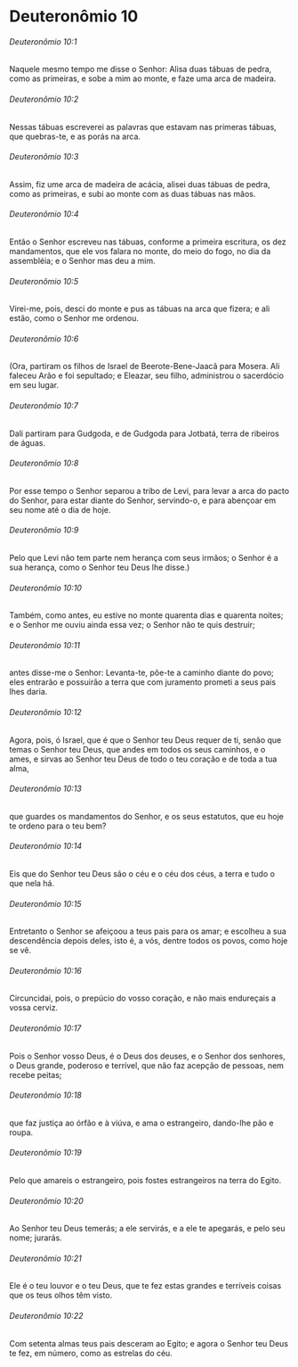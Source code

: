 # Deuteronômio 10

###### Deuteronômio 10:1

Naquele mesmo tempo me disse o Senhor: Alisa duas tábuas de pedra, como as primeiras, e sobe a mim ao monte, e faze uma arca de madeira.

###### Deuteronômio 10:2

Nessas tábuas escreverei as palavras que estavam nas primeras tábuas, que quebras-te, e as porás na arca.

###### Deuteronômio 10:3

Assim, fiz ume arca de madeira de acácia, alisei duas tábuas de pedra, como as primeiras, e subi ao monte com as duas tábuas nas mãos.

###### Deuteronômio 10:4

Então o Senhor escreveu nas tábuas, conforme a primeira escritura, os dez mandamentos, que ele vos falara no monte, do meio do fogo, no dia da assembléia; e o Senhor mas deu a mim.

###### Deuteronômio 10:5

Virei-me, pois, desci do monte e pus as tábuas na arca que fizera; e ali estão, como o Senhor me ordenou.

###### Deuteronômio 10:6

(Ora, partiram os filhos de Israel de Beerote-Bene-Jaacã para Mosera. Ali faleceu Arão e foi sepultado; e Eleazar, seu filho, administrou o sacerdócio em seu lugar.

###### Deuteronômio 10:7

Dali partiram para Gudgoda, e de Gudgoda para Jotbatá, terra de ribeiros de águas.

###### Deuteronômio 10:8

Por esse tempo o Senhor separou a tribo de Levi, para levar a arca do pacto do Senhor, para estar diante do Senhor, servindo-o, e para abençoar em seu nome até o dia de hoje.

###### Deuteronômio 10:9

Pelo que Levi não tem parte nem herança com seus irmãos; o Senhor é a sua herança, como o Senhor teu Deus lhe disse.)

###### Deuteronômio 10:10

Também, como antes, eu estive no monte quarenta dias e quarenta noites; e o Senhor me ouviu ainda essa vez; o Senhor não te quis destruir;

###### Deuteronômio 10:11

antes disse-me o Senhor: Levanta-te, põe-te a caminho diante do povo; eles entrarão e possuirão a terra que com juramento prometi a seus pais lhes daria.

###### Deuteronômio 10:12

Agora, pois, ó Israel, que é que o Senhor teu Deus requer de ti, senão que temas o Senhor teu Deus, que andes em todos os seus caminhos, e o ames, e sirvas ao Senhor teu Deus de todo o teu coração e de toda a tua alma,

###### Deuteronômio 10:13

que guardes os mandamentos do Senhor, e os seus estatutos, que eu hoje te ordeno para o teu bem?

###### Deuteronômio 10:14

Eis que do Senhor teu Deus são o céu e o céu dos céus, a terra e tudo o que nela há.

###### Deuteronômio 10:15

Entretanto o Senhor se afeiçoou a teus pais para os amar; e escolheu a sua descendência depois deles, isto é, a vós, dentre todos os povos, como hoje se vê.

###### Deuteronômio 10:16

Circuncidai, pois, o prepúcio do vosso coração, e não mais endureçais a vossa cerviz.

###### Deuteronômio 10:17

Pois o Senhor vosso Deus, é o Deus dos deuses, e o Senhor dos senhores, o Deus grande, poderoso e terrível, que não faz acepção de pessoas, nem recebe peitas;

###### Deuteronômio 10:18

que faz justiça ao órfão e à viúva, e ama o estrangeiro, dando-lhe pão e roupa.

###### Deuteronômio 10:19

Pelo que amareis o estrangeiro, pois fostes estrangeiros na terra do Egito.

###### Deuteronômio 10:20

Ao Senhor teu Deus temerás; a ele servirás, e a ele te apegarás, e pelo seu nome; jurarás.

###### Deuteronômio 10:21

Ele é o teu louvor e o teu Deus, que te fez estas grandes e terríveis coisas que os teus olhos têm visto.

###### Deuteronômio 10:22

Com setenta almas teus pais desceram ao Egito; e agora o Senhor teu Deus te fez, em número, como as estrelas do céu.

